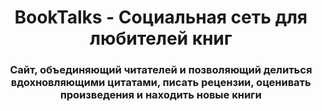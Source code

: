 <h1 align="center">BookTalks - Социальная сеть для любителей книг</h2>
<h3 align="center">Сайт, объединяющий читателей и позволяющий делиться вдохновляющими цитатами, писать рецензии, оценивать произведения и находить новые книги</h3>
